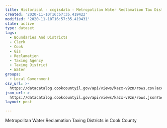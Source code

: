 ```yaml
---
title: Historical - ccgisdata - Metropolitan Water Reclamation Tax Dist 2014
created: '2020-11-10T16:57:35.419422'
modified: '2020-11-10T16:57:35.419431'
state: active
type: dataset
tags:
  - Boundaries And Districts
  - Clerk
  - Cook
  - Gis
  - Reclamation
  - Taxing Agency
  - Taxing District
  - Water
groups:
  - Local Government
csv_url: >-
  https://datacatalog.cookcountyil.gov/api/views/kazx-v9zn/rows.csv?accessType=DOWNLOAD
json_url: >-
  https://datacatalog.cookcountyil.gov/api/views/kazx-v9zn/rows.json?accessType=DOWNLOAD
layout: post

---
```

Metropolitan Water Reclamation Taxing Districts in Cook County
